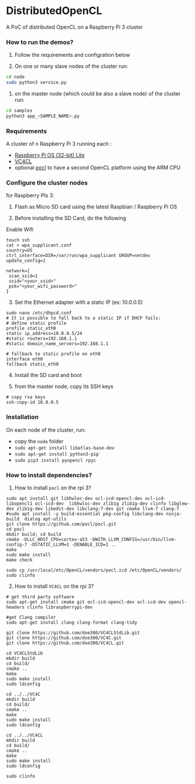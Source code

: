 # DistributedOpenCL
A PoC of distributed OpenCL on a Raspberry Pi 3 cluster

### How to run the demos?

 1. Follow the requirements and configration below

 1. On one or many slave nodes of the cluster run:
 ```bash
 cd node
 sudo python3 service.py
 ```

 1. on the master node (which could be also a slave node) of the cluster run:
 ```bash
 cd samples
 python3 app_<SAMPLE_NAME>.py
 ```

### Requirements
A cluster of n Raspberry Pi 3 running each :
- [Raspberry Pi OS (32-bit) Lite](https://www.raspberrypi.org/downloads/raspberry-pi-os/)
- [VC4CL](https://github.com/doe300/VC4CL)
- optional [pocl](https://github.com/ogmacorp/pocl) to have a second OpenCL platform using the ARM CPU

### Configure the cluster nodes

for Raspberry PIs 3:

 1. Flash as Micro SD card using the latest Raspbian / Raspberry Pi OS

 2. Before installing the SD Card, do the following

 Enable Wifi
 ```
 touch ssh
 cat > wpa_supplicant.conf
 country=US
 ctrl_interface=DIR=/var/run/wpa_supplicant GROUP=netdev
 update_config=1

 network={
  scan_ssid=1
  ssid="<your_ssid>"
  psk="<your_wifi_password>"
 }
 ```
 
 3. Set the Ethernet adapter with a static IP (ex: 10.0.0.5)
 ```
 sudo nano /etc/dhpcd.conf  
 # It is possible to fall back to a static IP if DHCP fails:
 # define static profile
 profile static_eth0
 static ip_address=10.0.0.5/24
 #static routers=192.168.1.1
 #static domain_name_servers=192.168.1.1

 # fallback to static profile on eth0
 interface eth0
 fallback static_eth0
 ```

 4. Install the SD card and boot

 5. from the master node, copy its SSH keys
 
 ```
 # copy rsa keys
 ssh-copy-id 10.0.0.5
 ```

### Installation
On each node of the cluster, run:
- copy the `node` folder
- `sudo apt-get install libatlas-base-dev`
- `sudo apt-get install python3-pip`
- `sudo pip3 install pyopencl rpyc`

### How to install dependencies?

 1. How to install `pocl` on the rpi 3?
 
 ````
 sudo apt install git libhwloc-dev ocl-icd-opencl-dev ocl-icd-libopencl1 ocl-icd-dev  libhwloc-dev zlib1g zlib1g-dev clinfo libglew-dev zlib1g-dev libedit-dev libclang-7-dev git cmake llvm-7 clang-7
 #sudo apt install -y build-essential pkg-config libclang-dev ninja-build  dialog apt-utils
 git clone https://github.com/pocl/pocl.git
 cd pocl
 mkdir build; cd build
 cmake -DLLC_HOST_CPU=cortex-a53 -DWITH_LLVM_CONFIG=/usr/bin/llvm-config-7 -DSTATIC_LLVM=1 -DENABLE_ICD=1 ..
 make
 sudo make install
 make check
 
 sudo cp /usr/local/etc/OpenCL/vendors/pocl.icd /etc/OpenCL/vendors/
 sudo clinfo
 ````
 
 2. How to install `VC4CL` on the rpi 3?
 
 ````
 # get third party software
 sudo apt-get install cmake git ocl-icd-opencl-dev ocl-icd-dev opencl-headers clinfo libraspberrypi-dev

 #get Clang compiler
 sudo apt-get install clang clang-format clang-tidy 

 git clone https://github.com/doe300/VC4CLStdLib.git
 git clone https://github.com/doe300/VC4C.git
 git clone https://github.com/doe300/VC4CL.git
 
 cd VC4CLStdLib
 mkdir build
 cd build/
 cmake ..
 make
 sudo make install
 sudo ldconfig
 
 cd ../../VC4C
 mkdir build
 cd build/
 cmake ..
 make
 sudo make install
 sudo ldconfig
 
 cd ../../VC4CL
 mkdir build
 cd build/
 cmake ..
 make
 sudo make install
 sudo ldconfig 
 
 sudo clinfo
 ````
